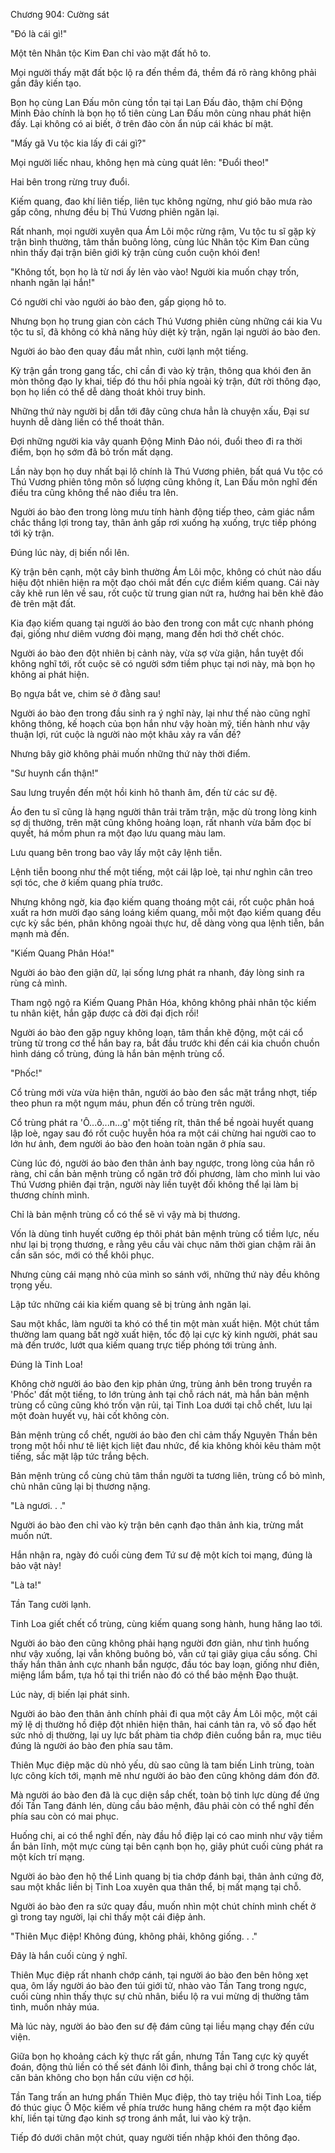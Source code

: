 




Chương 904: Cường sát


"Đó là cái gì!"

Một tên Nhân tộc Kim Đan chỉ vào mặt đất hô to.

Mọi người thấy mặt đất bộc lộ ra đến thềm đá, thềm đá rõ ràng không phải gần đây kiến tạo.

Bọn họ cùng Lan Đấu môn cùng tồn tại tại Lan Đấu đảo, thậm chí Động Minh Đảo chính là bọn họ tổ tiên cùng Lan Đấu môn cùng nhau phát hiện đấy. Lại không có ai biết, ở trên đảo còn ẩn núp cái khác bí mật.

"Mấy gã Vu tộc kia lấy đi cái gì?"

Mọi người liếc nhau, không hẹn mà cùng quát lên: "Đuổi theo!"

Hai bên trong rừng truy đuổi.

Kiếm quang, đao khí liên tiếp, liên tục không ngừng, như gió bão mưa rào gấp công, nhưng đều bị Thú Vương phiên ngăn lại.

Rất nhanh, mọi người xuyên qua Ám Lôi mộc rừng rậm, Vu tộc tu sĩ gặp kỳ trận bình thường, tâm thần buông lỏng, cùng lúc Nhân tộc Kim Đan cũng nhìn thấy đại trận biên giới kỳ trận cùng cuồn cuộn khói đen!

"Không tốt, bọn họ là từ nơi ấy lẻn vào vào! Người kia muốn chạy trốn, nhanh ngăn lại hắn!"

Có người chỉ vào người áo bào đen, gấp giọng hô to.

Nhưng bọn họ trung gian còn cách Thú Vương phiên cùng những cái kia Vu tộc tu sĩ, đã không có khả năng hủy diệt kỳ trận, ngăn lại người áo bào đen.

Người áo bào đen quay đầu mắt nhìn, cười lạnh một tiếng.

Kỳ trận gần trong gang tấc, chỉ cần đi vào kỳ trận, thông qua khói đen ăn mòn thông đạo ly khai, tiếp đó thu hồi phía ngoài kỳ trận, đứt rời thông đạo, bọn họ liền có thể dễ dàng thoát khỏi truy binh.

Những thứ này người bị dẫn tới đây cũng chưa hẳn là chuyện xấu, Đại sư huynh dễ dàng liền có thể thoát thân.

Đợi những người kia vây quanh Động Minh Đảo nói, đuổi theo đi ra thời điểm, bọn họ sớm đã bỏ trốn mất dạng.

Lần này bọn họ duy nhất bại lộ chính là Thú Vương phiên, bất quá Vu tộc có Thú Vương phiên tông môn số lượng cũng không ít, Lan Đấu môn nghĩ đến điều tra cũng không thể nào điều tra lên.

Người áo bào đen trong lòng mưu tính hành động tiếp theo, cảm giác nắm chắc thắng lợi trong tay, thân ảnh gấp rơi xuống hạ xuống, trực tiếp phóng tới kỳ trận.

Đúng lúc này, dị biến nổi lên.

Kỳ trận bên cạnh, một cây bình thường Ám Lôi mộc, không có chút nào dấu hiệu đột nhiên hiện ra một đạo chói mắt đến cực điểm kiếm quang. Cái này cây khẽ run lên về sau, rốt cuộc từ trung gian nứt ra, hướng hai bên khẽ đảo đè trên mặt đất.

Kia đạo kiếm quang tại người áo bào đen trong con mắt cực nhanh phóng đại, giống như diêm vương đòi mạng, mang đến hơi thở chết chóc.

Người áo bào đen đột nhiên bị cảnh này, vừa sợ vừa giận, hắn tuyệt đối không nghĩ tới, rốt cuộc sẽ có người sớm tiềm phục tại nơi này, mà bọn họ không ai phát hiện.

Bọ ngựa bắt ve, chim sẻ ở đằng sau!

Người áo bào đen trong đầu sinh ra ý nghĩ này, lại như thế nào cũng nghĩ không thông, kế hoạch của bọn hắn như vậy hoàn mỹ, tiến hành như vậy thuận lợi, rút cuộc là người nào một khâu xảy ra vấn đề?

Nhưng bây giờ không phải muốn những thứ này thời điểm.

"Sư huynh cẩn thận!"

Sau lưng truyền đến một hồi kinh hô thanh âm, đến từ các sư đệ.

Áo đen tu sĩ cũng là hạng người thân trải trăm trận, mặc dù trong lòng kinh sợ dị thường, trên mặt cũng không hoảng loạn, rất nhanh vừa bấm đọc bí quyết, há mồm phun ra một đạo lưu quang màu lam.

Lưu quang bên trong bao vây lấy một cây lệnh tiễn.

Lệnh tiễn boong như thế một tiếng, một cái lập loè, tại như nghìn cân treo sợi tóc, che ở kiếm quang phía trước.

Nhưng không ngờ, kia đạo kiếm quang thoáng một cái, rốt cuộc phân hoá xuất ra hơn mười đạo sáng loáng kiếm quang, mỗi một đạo kiếm quang đều cực kỳ sắc bén, phân không ngoài thực hư, dễ dàng vòng qua lệnh tiễn, bắn mạnh mà đến.

"Kiếm Quang Phân Hóa!"

Người áo bào đen giận dữ, lại sống lưng phát ra nhanh, đáy lòng sinh ra rùng cả mình.

Tham ngộ ngộ ra Kiếm Quang Phân Hóa, không không phải nhân tộc kiếm tu nhân kiệt, hắn gặp được cả đời đại địch rồi!

Người áo bào đen gặp nguy không loạn, tâm thần khẽ động, một cái cổ trùng từ trong cơ thể hắn bay ra, bắt đầu trước khi đến cái kia chuồn chuồn hình dáng cổ trùng, đúng là hắn bản mệnh trùng cổ.

"Phốc!"

Cổ trùng mới vừa vừa hiện thân, người áo bào đen sắc mặt trắng nhợt, tiếp theo phun ra một ngụm máu, phun đến cổ trùng trên người.

Cổ trùng phát ra 'Ô...ô...n...g' một tiếng rít, thân thể bề ngoài huyết quang lập loè, ngay sau đó rốt cuộc huyễn hóa ra một cái chừng hai người cao to lớn hư ảnh, đem người áo bào đen hoàn toàn ngăn ở phía sau.

Cùng lúc đó, người áo bào đen thân ảnh bay ngược, trong lòng của hắn rõ ràng, chỉ cần bản mệnh trùng cổ ngăn trở đối phương, làm cho mình lui vào Thú Vương phiên đại trận, người này liền tuyệt đối không thể lại làm bị thương chính mình.

Chỉ là bản mệnh trùng cổ có thể sẽ vì vậy mà bị thương.

Vốn là dùng tinh huyết cưỡng ép thôi phát bản mệnh trùng cổ tiềm lực, nếu như lại bị trọng thương, e rằng yêu cầu vài chục năm thời gian chậm rãi ân cần săn sóc, mới có thể khôi phục.

Nhưng cùng cái mạng nhỏ của mình so sánh với, những thứ này đều không trọng yếu.

Lập tức những cái kia kiếm quang sẽ bị trùng ảnh ngăn lại.

Sau một khắc, làm người ta khó có thể tin một màn xuất hiện. Một chút tầm thường lam quang bất ngờ xuất hiện, tốc độ lại cực kỳ kinh người, phát sau mà đến trước, lướt qua kiếm quang trực tiếp phóng tới trùng ảnh.

Đúng là Tinh Loa!

Không chờ người áo bào đen kịp phản ứng, trùng ảnh bên trong truyền ra 'Phốc' đất một tiếng, to lớn trùng ảnh tại chỗ rách nát, mà hắn bản mệnh trùng cổ cũng cũng khó trốn vận rủi, tại Tinh Loa dưới tại chỗ chết, lưu lại một đoàn huyết vụ, hài cốt không còn.

Bản mệnh trùng cổ chết, người áo bào đen chỉ cảm thấy Nguyên Thần bên trong một hồi như tê liệt kịch liệt đau nhức, để kia không khỏi kêu thảm một tiếng, sắc mặt lập tức trắng bệch.

Bản mệnh trùng cổ cùng chủ tâm thần người ta tương liên, trùng cổ bỏ mình, chủ nhân cũng lại bị thương nặng.

"Là ngươi. . ."

Người áo bào đen chỉ vào kỳ trận bên cạnh đạo thân ảnh kia, trừng mắt muốn nứt.

Hắn nhận ra, ngày đó cuối cùng đem Tứ sư đệ một kích toi mạng, đúng là bảo vật này!

"Là ta!"

Tần Tang cười lạnh.

Tinh Loa giết chết cổ trùng, cùng kiếm quang song hành, hung hăng lao tới.

Người áo bào đen cũng không phải hạng người đơn giản, như tình huống như vậy xuống, lại vẫn không buông bỏ, vẫn cứ tại giãy giụa cầu sống. Chỉ thấy hắn thân ảnh cực nhanh bắn ngược, đầu tóc bay loạn, giống như điên, miệng lẩm bẩm, tựa hồ tại thi triển nào đó có thể bảo mệnh Đạo thuật.

Lúc này, dị biến lại phát sinh.

Người áo bào đen thân ảnh chính phải đi qua một cây Ám Lôi mộc, một cái mỹ lệ dị thường hồ điệp đột nhiên hiện thân, hai cánh tản ra, vô số đạo hết sức nhỏ dị thường, lại uy lực bất phàm tia chớp điên cuồng bắn ra, mục tiêu đúng là người áo bào đen phía sau tâm.

Thiên Mục điệp mặc dù nhỏ yếu, dù sao cũng là tam biến Linh trùng, toàn lực công kích tới, mạnh mẽ như người áo bào đen cũng không dám đón đỡ.

Mà người áo bào đen đã là cục diện sắp chết, toàn bộ tinh lực dùng để ứng đối Tần Tang đánh lén, dùng cầu bảo mệnh, đâu phải còn có thể nghĩ đến phía sau còn có mai phục.

Huống chi, ai có thể nghĩ đến, này đầu hồ điệp lại có cao minh như vậy tiềm ẩn bản lĩnh, một mực cùng tại bên cạnh bọn họ, giây phút cuối cùng phát ra một kích trí mạng.

Người áo bào đen hộ thể Linh quang bị tia chớp đánh bại, thân ảnh cứng đờ, sau một khắc liền bị Tinh Loa xuyên qua thân thể, bị mất mạng tại chỗ.

Người áo bào đen ra sức quay đầu, muốn nhìn một chút chính mình chết ở gì trong tay người, lại chỉ thấy một cái điệp ảnh.

"Thiên Mục điệp! Không đúng, không phải, không giống. . ."

Đây là hắn cuối cùng ý nghĩ.

Thiên Mục điệp rất nhanh chớp cánh, tại người áo bào đen bên hông xẹt qua, ôm lấy người áo bào đen túi giới tử, nhào vào Tần Tang trong ngực, cuối cùng nhìn thấy thực sự chủ nhân, biểu lộ ra vui mừng dị thường tâm tình, muốn nhảy múa.

Mà lúc này, người áo bào đen sư đệ đám cũng tại liều mạng chạy đến cứu viện.

Giữa bọn họ khoảng cách kỳ thực rất gần, nhưng Tần Tang cực kỳ quyết đoán, động thủ liền có thế sét đánh lôi đình, thắng bại chỉ ở trong chốc lát, căn bản không cho bọn hắn cứu viện cơ hội.

Tần Tang trấn an hưng phấn Thiên Mục điệp, thò tay triệu hồi Tinh Loa, tiếp đó thúc giục Ô Mộc kiếm về phía trước hung hăng chém ra một đạo kiếm khí, liền tại từng đạo kinh sợ trong ánh mắt, lui vào kỳ trận.

Tiếp đó dưới chân một chút, quay người tiến nhập khói đen thông đạo.




